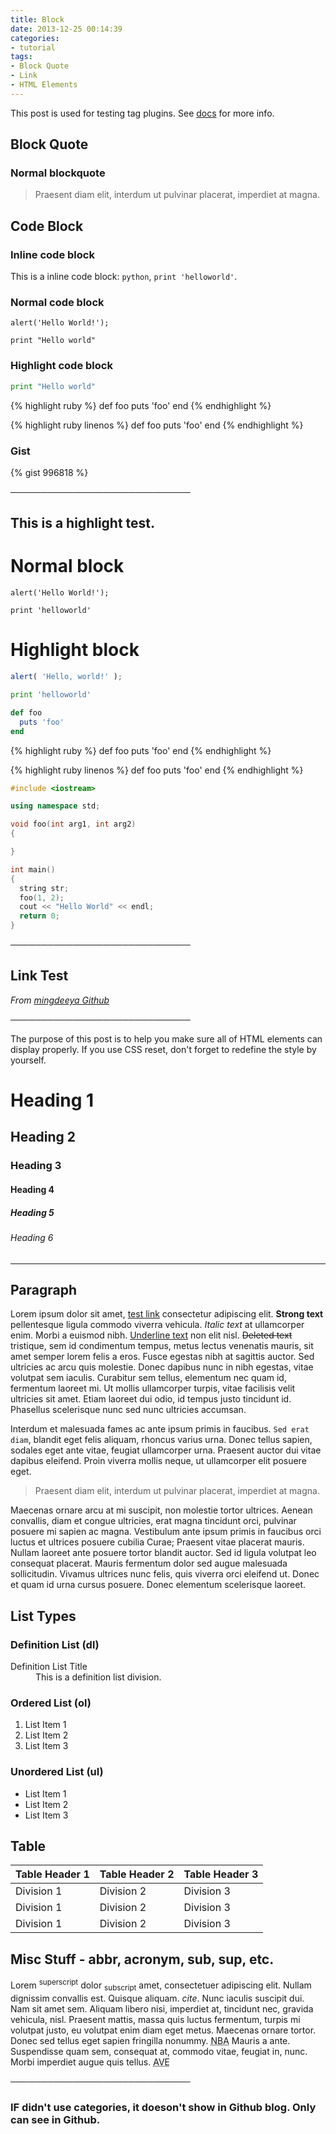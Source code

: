 ```yaml
---
title: Block
date: 2013-12-25 00:14:39
categories:
- tutorial
tags:
- Block Quote
- Link
- HTML Elements 
---
```


This post is used for testing tag plugins. See [docs](http://zespia.tw/hexo/docs/tag-plugins.html) for more info.

## Block Quote

### Normal blockquote

> Praesent diam elit, interdum ut pulvinar placerat, imperdiet at magna.

## Code Block

### Inline code block

This is a inline code block: `python`, `print 'helloworld'`.

### Normal code block

```
alert('Hello World!');
```

    print "Hello world"

### Highlight code block

```python
print "Hello world"
```

{% highlight ruby %}
def foo
  puts 'foo'
end
{% endhighlight %}

{% highlight ruby linenos %}
def foo
  puts 'foo'
end
{% endhighlight %}

### Gist

{% gist 996818 %}


─────────────────────────────

## This is a highlight test.

# Normal block

```
alert('Hello World!');
```

    print 'helloworld'

# Highlight block

```javascript
alert( 'Hello, world!' );
```

```python
print 'helloworld'
```

```ruby
def foo
  puts 'foo'
end
```

{% highlight ruby %}
def foo
  puts 'foo'
end
{% endhighlight %}

{% highlight ruby linenos %}
def foo
  puts 'foo'
end
{% endhighlight %}

```c++
#include <iostream>

using namespace std;

void foo(int arg1, int arg2)
{

}

int main()
{
  string str;
  foo(1, 2);
  cout << "Hello World" << endl;
  return 0;
}
```

─────────────────────────────

## Link Test
*From [mingdeeya Github](http://mingdeeya.github.io/)*

─────────────────────────────

The purpose of this post is to help you make sure all of HTML elements can display properly. If you use CSS reset, don't forget to redefine the style by yourself.

# Heading 1

## Heading 2

### Heading 3

#### Heading 4

##### Heading 5

###### Heading 6

---

## Paragraph

Lorem ipsum dolor sit amet, [test link]() consectetur adipiscing elit. **Strong text** pellentesque ligula commodo viverra vehicula. *Italic text* at ullamcorper enim. Morbi a euismod nibh. <u>Underline text</u> non elit nisl. ~~Deleted text~~ tristique, sem id condimentum tempus, metus lectus venenatis mauris, sit amet semper lorem felis a eros. Fusce egestas nibh at sagittis auctor. Sed ultricies ac arcu quis molestie. Donec dapibus nunc in nibh egestas, vitae volutpat sem iaculis. Curabitur sem tellus, elementum nec quam id, fermentum laoreet mi. Ut mollis ullamcorper turpis, vitae facilisis velit ultricies sit amet. Etiam laoreet dui odio, id tempus justo tincidunt id. Phasellus scelerisque nunc sed nunc ultricies accumsan.

Interdum et malesuada fames ac ante ipsum primis in faucibus. `Sed erat diam`, blandit eget felis aliquam, rhoncus varius urna. Donec tellus sapien, sodales eget ante vitae, feugiat ullamcorper urna. Praesent auctor dui vitae dapibus eleifend. Proin viverra mollis neque, ut ullamcorper elit posuere eget.

> Praesent diam elit, interdum ut pulvinar placerat, imperdiet at magna.

Maecenas ornare arcu at mi suscipit, non molestie tortor ultrices. Aenean convallis, diam et congue ultricies, erat magna tincidunt orci, pulvinar posuere mi sapien ac magna. Vestibulum ante ipsum primis in faucibus orci luctus et ultrices posuere cubilia Curae; Praesent vitae placerat mauris. Nullam laoreet ante posuere tortor blandit auctor. Sed id ligula volutpat leo consequat placerat. Mauris fermentum dolor sed augue malesuada sollicitudin. Vivamus ultrices nunc felis, quis viverra orci eleifend ut. Donec et quam id urna cursus posuere. Donec elementum scelerisque laoreet.

## List Types

### Definition List (dl)

<dl><dt>Definition List Title</dt><dd>This is a definition list division.</dd></dl>

### Ordered List (ol)

1. List Item 1
2. List Item 2
3. List Item 3

### Unordered List (ul)

- List Item 1
- List Item 2
- List Item 3

## Table

| Table Header 1 | Table Header 2 | Table Header 3 |
| --- | --- | --- |
| Division 1 | Division 2 | Division 3 |
| Division 1 | Division 2 | Division 3 |
| Division 1 | Division 2 | Division 3 |

## Misc Stuff - abbr, acronym, sub, sup, etc.

Lorem <sup>superscript</sup> dolor <sub>subscript</sub> amet, consectetuer adipiscing elit. Nullam dignissim convallis est. Quisque aliquam. <cite>cite</cite>. Nunc iaculis suscipit dui. Nam sit amet sem. Aliquam libero nisi, imperdiet at, tincidunt nec, gravida vehicula, nisl. Praesent mattis, massa quis luctus fermentum, turpis mi volutpat justo, eu volutpat enim diam eget metus. Maecenas ornare tortor. Donec sed tellus eget sapien fringilla nonummy. <acronym title="National Basketball Association">NBA</acronym> Mauris a ante. Suspendisse quam sem, consequat at, commodo vitae, feugiat in, nunc. Morbi imperdiet augue quis tellus.  <abbr title="Avenue">AVE</abbr>


─────────────────────────────

### IF didn't use categories, it doeson't show in Github blog. Only can see in Github.


